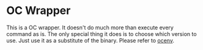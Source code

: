 # OC Wrapper

This is a OC wrapper. It doesn't do much more than execute every command as
is. The only special thing it does is to choose which version to use. Just use
it as a substitute of the binary. Please refer to [ocenv](../ocenv/README.md).
